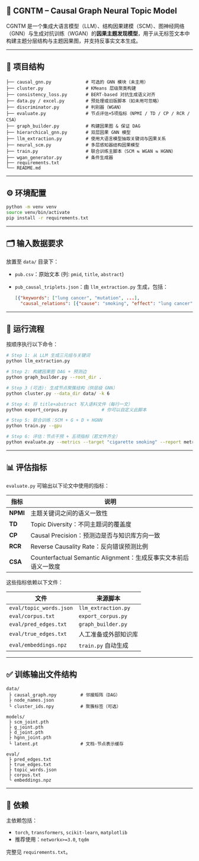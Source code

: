 ## 🧠 CGNTM – Causal Graph Neural Topic Model

CGNTM 是一个集成大语言模型（LLM）、结构因果建模（SCM）、图神经网络（GNN）与生成对抗训练（WGAN）的**因果主题发现模型**，用于从无标签文本中构建主题分层结构与主题因果图，并支持反事实文本生成。

------

## 📁 项目结构

```
├── causal_gnn.py             # 可选的 GNN 模块（未主用）
├── cluster.py                # KMeans 层级聚类构建
├── consistency_loss.py       # BERT-based 对抗生成语义对齐
├── data.py / excel.py        # 预处理或旧版脚本（如未用可忽略）
├── discriminator.py          # 判别器（WGAN）
├── evaluate.py               # 节点评估+5项指标（NPMI / TD / CP / RCR / CSA）
├── graph_builder.py          # 构建因果图 & 保证 DAG
├── hierarchical_gnn.py       # 双层因果 GNN 模型
├── llm_extraction.py         # 使用大语言模型抽取关键词与因果关系
├── neural_scm.py             # 多层感知器结构因果模型
├── train.py                  # 联合训练主脚本（SCM ⇆ WGAN ⇆ HGNN）
├── wgan_generator.py         # 条件生成器
├── requirements.txt
└── README.md
```

------

## ⚙️ 环境配置

```bash
python -m venv venv
source venv/bin/activate
pip install -r requirements.txt
```

------

## 🗂️ 输入数据要求

放置至 `data/` 目录下：

- `pub.csv`：原始文本 (列: `pmid`, `title`, `abstract`)

- `pub_causal_triplets.json`：由 `llm_extraction.py` 生成，包括：

  ```json
  [{"keywords": ["lung cancer", "mutation", ...],
    "causal_relations": [{"cause": "smoking", "effect": "lung cancer"}, ...]}]
  ```

------

## 🚀 运行流程

按顺序执行以下命令：

```bash
# Step 1: 从 LLM 生成三元组与关键词
python llm_extraction.py

# Step 2: 构建因果图 DAG + 预测边
python graph_builder.py --root_dir .

# Step 3 (可选): 生成节点聚簇结构（供层级 GNN）
python cluster.py --data_dir data/ -k 6

# Step 4: 将 title+abstract 写入语料文件（每行一文）
python export_corpus.py             # 你可以自定义此脚本

# Step 5: 联合训练：SCM + G + D + HGNN
python train.py --gpu

# Step 6: 评估：节点干预 + 五项指标（若文件齐全）
python evaluate.py --metrics --target "cigarette smoking" --report metrics.json
```

------

## 📊 评估指标

`evaluate.py` 可输出以下论文中使用的指标：

| 指标     | 说明                                                         |
| -------- | ------------------------------------------------------------ |
| **NPMI** | 主题关键词之间的语义一致性                                   |
| **TD**   | Topic Diversity：不同主题词的覆盖度                          |
| **CP**   | Causal Precision：预测边是否与知识库方向一致                 |
| **RCR**  | Reverse Causality Rate：反向错误预测比例                     |
| **CSA**  | Counterfactual Semantic Alignment：生成反事实文本前后语义一致度 |

这些指标依赖以下文件：

| 文件                    | 来源脚本             |
| ----------------------- | -------------------- |
| `eval/topic_words.json` | `llm_extraction.py`  |
| `eval/corpus.txt`       | `export_corpus.py`   |
| `eval/pred_edges.txt`   | `graph_builder.py`   |
| `eval/true_edges.txt`   | 人工准备或外部知识库 |
| `eval/embeddings.npz`   | `train.py` 自动生成  |

------

## ✅ 训练输出文件结构

```text
data/
 ├ causal_graph.npy         # 邻接矩阵（DAG）
 ├ node_names.json
 └ cluster_ids.npy          # 聚簇标签（可选）

models/
 ├ scm_joint.pth
 ├ g_joint.pth
 ├ d_joint.pth
 ├ hgnn_joint.pth
 └ latent.pt                # 文档-节点表示缓存

eval/
 ├ pred_edges.txt
 ├ true_edges.txt
 ├ topic_words.json
 ├ corpus.txt
 └ embeddings.npz
```

------

## 🧩 依赖

主依赖包括：

- `torch`, `transformers`, `scikit-learn`, `matplotlib`
- 推荐使用：`networkx>=3.0`, `tqdm`

完整见 `requirements.txt`。